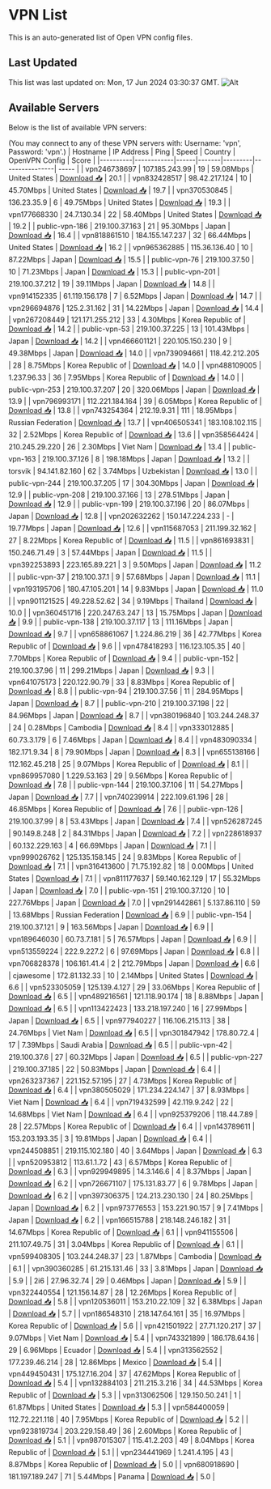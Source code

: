 # VPN List

This is an auto-generated list of Open VPN config files.

## Last Updated

This list was last updated on: Mon, 17 Jun 2024 03:30:37 GMT.
![Alt](https://repobeats.axiom.co/api/embed/186b98318ef1479477931607c1ad7d823f12451f.svg "Repobeats analytics image")

## Available Servers

Below is the list of available VPN servers:

(You may connect to any of these VPN servers with: Username: 'vpn', Password: 'vpn'.)
| Hostname | IP Address | Ping | Speed | Country | OpenVPN Config | Score |
|----------|------------|------|-------|---------|----------------| ----- |
| vpn246738697 | 107.185.243.99 | 19 | 59.08Mbps | United States | [Download 📥](./configs/server_0_US.ovpn) | 20.1 |
| vpn832428517 | 98.42.217.124 | 10 | 45.70Mbps | United States | [Download 📥](./configs/server_1_US.ovpn) | 19.7 |
| vpn370530845 | 136.23.35.9 | 6 | 49.75Mbps | United States | [Download 📥](./configs/server_2_US.ovpn) | 19.3 |
| vpn177668330 | 24.7.130.34 | 22 | 58.40Mbps | United States | [Download 📥](./configs/server_3_US.ovpn) | 19.2 |
| public-vpn-186 | 219.100.37.163 | 21 | 95.30Mbps | Japan | [Download 📥](./configs/server_4_JP.ovpn) | 16.4 |
| vpn818861510 | 184.155.147.237 | 32 | 66.44Mbps | United States | [Download 📥](./configs/server_5_US.ovpn) | 16.2 |
| vpn965362885 | 115.36.136.40 | 10 | 87.22Mbps | Japan | [Download 📥](./configs/server_6_JP.ovpn) | 15.5 |
| public-vpn-76 | 219.100.37.50 | 10 | 71.23Mbps | Japan | [Download 📥](./configs/server_7_JP.ovpn) | 15.3 |
| public-vpn-201 | 219.100.37.212 | 19 | 39.11Mbps | Japan | [Download 📥](./configs/server_8_JP.ovpn) | 14.8 |
| vpn914152335 | 61.119.156.178 | 7 | 6.52Mbps | Japan | [Download 📥](./configs/server_9_JP.ovpn) | 14.7 |
| vpn296694876 | 125.2.31.162 | 31 | 14.22Mbps | Japan | [Download 📥](./configs/server_10_JP.ovpn) | 14.4 |
| vpn267208449 | 121.171.255.212 | 33 | 4.30Mbps | Korea Republic of | [Download 📥](./configs/server_11_KR.ovpn) | 14.2 |
| public-vpn-53 | 219.100.37.225 | 13 | 101.43Mbps | Japan | [Download 📥](./configs/server_12_JP.ovpn) | 14.2 |
| vpn466601121 | 220.105.150.230 | 9 | 49.38Mbps | Japan | [Download 📥](./configs/server_13_JP.ovpn) | 14.0 |
| vpn739094661 | 118.42.212.205 | 28 | 8.75Mbps | Korea Republic of | [Download 📥](./configs/server_14_KR.ovpn) | 14.0 |
| vpn488109005 | 1.237.96.33 | 36 | 7.95Mbps | Korea Republic of | [Download 📥](./configs/server_15_KR.ovpn) | 14.0 |
| public-vpn-253 | 219.100.37.207 | 20 | 320.06Mbps | Japan | [Download 📥](./configs/server_16_JP.ovpn) | 13.9 |
| vpn796993171 | 112.221.184.164 | 39 | 6.05Mbps | Korea Republic of | [Download 📥](./configs/server_17_KR.ovpn) | 13.8 |
| vpn743254364 | 212.19.9.31 | 111 | 18.95Mbps | Russian Federation | [Download 📥](./configs/server_18_RU.ovpn) | 13.7 |
| vpn406505341 | 183.108.102.115 | 32 | 2.52Mbps | Korea Republic of | [Download 📥](./configs/server_19_KR.ovpn) | 13.6 |
| vpn358564424 | 210.245.29.220 | 26 | 2.30Mbps | Viet Nam | [Download 📥](./configs/server_20_VN.ovpn) | 13.4 |
| public-vpn-163 | 219.100.37.126 | 8 | 198.18Mbps | Japan | [Download 📥](./configs/server_21_JP.ovpn) | 13.2 |
| torsvik | 94.141.82.160 | 62 | 3.74Mbps | Uzbekistan | [Download 📥](./configs/server_22_UZ.ovpn) | 13.0 |
| public-vpn-244 | 219.100.37.205 | 17 | 304.30Mbps | Japan | [Download 📥](./configs/server_23_JP.ovpn) | 12.9 |
| public-vpn-208 | 219.100.37.166 | 13 | 278.51Mbps | Japan | [Download 📥](./configs/server_24_JP.ovpn) | 12.9 |
| public-vpn-199 | 219.100.37.196 | 20 | 86.07Mbps | Japan | [Download 📥](./configs/server_25_JP.ovpn) | 12.8 |
| vpn202632262 | 150.147.224.233 | - | 19.77Mbps | Japan | [Download 📥](./configs/server_26_JP.ovpn) | 12.6 |
| vpn115687053 | 211.199.32.162 | 27 | 8.22Mbps | Korea Republic of | [Download 📥](./configs/server_27_KR.ovpn) | 11.5 |
| vpn861693831 | 150.246.71.49 | 3 | 57.44Mbps | Japan | [Download 📥](./configs/server_28_JP.ovpn) | 11.5 |
| vpn392253893 | 223.165.89.221 | 3 | 9.50Mbps | Japan | [Download 📥](./configs/server_29_JP.ovpn) | 11.2 |
| public-vpn-37 | 219.100.37.1 | 9 | 57.68Mbps | Japan | [Download 📥](./configs/server_30_JP.ovpn) | 11.1 |
| vpn193195706 | 180.47.105.201 | 14 | 9.83Mbps | Japan | [Download 📥](./configs/server_31_JP.ovpn) | 11.0 |
| vpn901121525 | 49.228.52.62 | 34 | 9.19Mbps | Thailand | [Download 📥](./configs/server_32_TH.ovpn) | 10.0 |
| vpn360451716 | 220.247.63.247 | 13 | 15.75Mbps | Japan | [Download 📥](./configs/server_33_JP.ovpn) | 9.9 |
| public-vpn-138 | 219.100.37.117 | 13 | 111.16Mbps | Japan | [Download 📥](./configs/server_34_JP.ovpn) | 9.7 |
| vpn658861067 | 1.224.86.219 | 36 | 42.77Mbps | Korea Republic of | [Download 📥](./configs/server_35_KR.ovpn) | 9.6 |
| vpn478418293 | 116.123.105.35 | 40 | 7.70Mbps | Korea Republic of | [Download 📥](./configs/server_36_KR.ovpn) | 9.4 |
| public-vpn-152 | 219.100.37.96 | 11 | 299.21Mbps | Japan | [Download 📥](./configs/server_37_JP.ovpn) | 9.3 |
| vpn641075173 | 220.122.90.79 | 33 | 8.83Mbps | Korea Republic of | [Download 📥](./configs/server_38_KR.ovpn) | 8.8 |
| public-vpn-94 | 219.100.37.56 | 11 | 284.95Mbps | Japan | [Download 📥](./configs/server_39_JP.ovpn) | 8.7 |
| public-vpn-210 | 219.100.37.198 | 22 | 84.96Mbps | Japan | [Download 📥](./configs/server_40_JP.ovpn) | 8.7 |
| vpn380196840 | 103.244.248.37 | 24 | 0.28Mbps | Cambodia | [Download 📥](./configs/server_41_KH.ovpn) | 8.4 |
| vpn333012885 | 60.73.3.179 | 6 | 7.46Mbps | Japan | [Download 📥](./configs/server_42_JP.ovpn) | 8.4 |
| vpn483090334 | 182.171.9.34 | 8 | 79.90Mbps | Japan | [Download 📥](./configs/server_43_JP.ovpn) | 8.3 |
| vpn655138166 | 112.162.45.218 | 25 | 9.07Mbps | Korea Republic of | [Download 📥](./configs/server_44_KR.ovpn) | 8.1 |
| vpn869957080 | 1.229.53.163 | 29 | 9.56Mbps | Korea Republic of | [Download 📥](./configs/server_45_KR.ovpn) | 7.8 |
| public-vpn-144 | 219.100.37.106 | 11 | 54.27Mbps | Japan | [Download 📥](./configs/server_46_JP.ovpn) | 7.7 |
| vpn740239914 | 222.109.61.196 | 28 | 46.85Mbps | Korea Republic of | [Download 📥](./configs/server_47_KR.ovpn) | 7.6 |
| public-vpn-126 | 219.100.37.99 | 8 | 53.43Mbps | Japan | [Download 📥](./configs/server_48_JP.ovpn) | 7.4 |
| vpn526287245 | 90.149.8.248 | 2 | 84.31Mbps | Japan | [Download 📥](./configs/server_49_JP.ovpn) | 7.2 |
| vpn228618937 | 60.132.229.163 | 4 | 66.69Mbps | Japan | [Download 📥](./configs/server_50_JP.ovpn) | 7.1 |
| vpn999026762 | 125.135.158.145 | 24 | 9.83Mbps | Korea Republic of | [Download 📥](./configs/server_51_KR.ovpn) | 7.1 |
| vpn316413600 | 71.75.192.82 | 18 | 0.00Mbps | United States | [Download 📥](./configs/server_52_US.ovpn) | 7.1 |
| vpn811177637 | 59.140.162.129 | 17 | 55.32Mbps | Japan | [Download 📥](./configs/server_53_JP.ovpn) | 7.0 |
| public-vpn-151 | 219.100.37.120 | 10 | 227.76Mbps | Japan | [Download 📥](./configs/server_54_JP.ovpn) | 7.0 |
| vpn291442861 | 5.137.86.110 | 59 | 13.68Mbps | Russian Federation | [Download 📥](./configs/server_55_RU.ovpn) | 6.9 |
| public-vpn-154 | 219.100.37.121 | 9 | 163.56Mbps | Japan | [Download 📥](./configs/server_56_JP.ovpn) | 6.9 |
| vpn189646030 | 60.73.7.181 | 5 | 76.57Mbps | Japan | [Download 📥](./configs/server_57_JP.ovpn) | 6.9 |
| vpn513559224 | 222.9.227.2 | 6 | 97.69Mbps | Japan | [Download 📥](./configs/server_58_JP.ovpn) | 6.8 |
| vpn706828378 | 106.161.41.4 | 2 | 212.79Mbps | Japan | [Download 📥](./configs/server_59_JP.ovpn) | 6.6 |
| cjawesome | 172.81.132.33 | 10 | 2.14Mbps | United States | [Download 📥](./configs/server_60_US.ovpn) | 6.6 |
| vpn523305059 | 125.139.4.127 | 29 | 33.06Mbps | Korea Republic of | [Download 📥](./configs/server_61_KR.ovpn) | 6.5 |
| vpn489216561 | 121.118.90.174 | 18 | 8.88Mbps | Japan | [Download 📥](./configs/server_62_JP.ovpn) | 6.5 |
| vpn113422423 | 133.218.197.240 | 16 | 27.99Mbps | Japan | [Download 📥](./configs/server_63_JP.ovpn) | 6.5 |
| vpn977940227 | 116.106.215.113 | 38 | 24.76Mbps | Viet Nam | [Download 📥](./configs/server_64_VN.ovpn) | 6.5 |
| vpn301847942 | 178.80.72.4 | 17 | 7.39Mbps | Saudi Arabia | [Download 📥](./configs/server_65_SA.ovpn) | 6.5 |
| public-vpn-42 | 219.100.37.6 | 27 | 60.32Mbps | Japan | [Download 📥](./configs/server_66_JP.ovpn) | 6.5 |
| public-vpn-227 | 219.100.37.185 | 22 | 50.83Mbps | Japan | [Download 📥](./configs/server_67_JP.ovpn) | 6.4 |
| vpn263237367 | 221.152.57.195 | 27 | 4.73Mbps | Korea Republic of | [Download 📥](./configs/server_68_KR.ovpn) | 6.4 |
| vpn380505029 | 171.234.224.147 | 37 | 8.93Mbps | Viet Nam | [Download 📥](./configs/server_69_VN.ovpn) | 6.4 |
| vpn719432599 | 42.119.9.242 | 22 | 14.68Mbps | Viet Nam | [Download 📥](./configs/server_70_VN.ovpn) | 6.4 |
| vpn925379206 | 118.44.7.89 | 28 | 22.57Mbps | Korea Republic of | [Download 📥](./configs/server_71_KR.ovpn) | 6.4 |
| vpn143789611 | 153.203.193.35 | 3 | 19.81Mbps | Japan | [Download 📥](./configs/server_72_JP.ovpn) | 6.4 |
| vpn244508851 | 219.115.102.180 | 40 | 3.64Mbps | Japan | [Download 📥](./configs/server_73_JP.ovpn) | 6.3 |
| vpn520953812 | 113.61.1.72 | 43 | 6.57Mbps | Korea Republic of | [Download 📥](./configs/server_74_KR.ovpn) | 6.3 |
| vpn929949895 | 14.3.146.6 | 4 | 8.37Mbps | Japan | [Download 📥](./configs/server_75_JP.ovpn) | 6.2 |
| vpn726671107 | 175.131.83.77 | 6 | 9.78Mbps | Japan | [Download 📥](./configs/server_76_JP.ovpn) | 6.2 |
| vpn397306375 | 124.213.230.130 | 24 | 80.25Mbps | Japan | [Download 📥](./configs/server_77_JP.ovpn) | 6.2 |
| vpn973776553 | 153.221.90.157 | 9 | 7.41Mbps | Japan | [Download 📥](./configs/server_78_JP.ovpn) | 6.2 |
| vpn166515788 | 218.148.246.182 | 31 | 14.67Mbps | Korea Republic of | [Download 📥](./configs/server_79_KR.ovpn) | 6.1 |
| vpn941155506 | 211.107.49.75 | 31 | 3.04Mbps | Korea Republic of | [Download 📥](./configs/server_80_KR.ovpn) | 6.1 |
| vpn599408305 | 103.244.248.37 | 23 | 1.87Mbps | Cambodia | [Download 📥](./configs/server_81_KH.ovpn) | 6.1 |
| vpn390360285 | 61.215.131.46 | 33 | 3.81Mbps | Japan | [Download 📥](./configs/server_82_JP.ovpn) | 5.9 |
| 2i6 | 27.96.32.74 | 29 | 0.46Mbps | Japan | [Download 📥](./configs/server_83_JP.ovpn) | 5.9 |
| vpn322440554 | 121.156.14.87 | 28 | 12.26Mbps | Korea Republic of | [Download 📥](./configs/server_84_KR.ovpn) | 5.8 |
| vpn120536011 | 153.210.22.109 | 32 | 6.38Mbps | Japan | [Download 📥](./configs/server_85_JP.ovpn) | 5.7 |
| vpn186548310 | 218.147.64.161 | 35 | 16.97Mbps | Korea Republic of | [Download 📥](./configs/server_86_KR.ovpn) | 5.6 |
| vpn421501922 | 27.71.120.217 | 37 | 9.07Mbps | Viet Nam | [Download 📥](./configs/server_87_VN.ovpn) | 5.4 |
| vpn743321899 | 186.178.64.16 | 29 | 6.96Mbps | Ecuador | [Download 📥](./configs/server_88_EC.ovpn) | 5.4 |
| vpn313562552 | 177.239.46.214 | 28 | 12.86Mbps | Mexico | [Download 📥](./configs/server_89_MX.ovpn) | 5.4 |
| vpn449450431 | 175.127.16.204 | 37 | 47.62Mbps | Korea Republic of | [Download 📥](./configs/server_90_KR.ovpn) | 5.4 |
| vpn132884103 | 211.215.3.216 | 34 | 44.53Mbps | Korea Republic of | [Download 📥](./configs/server_91_KR.ovpn) | 5.3 |
| vpn313062506 | 129.150.50.241 | 1 | 61.87Mbps | United States | [Download 📥](./configs/server_92_US.ovpn) | 5.3 |
| vpn584400059 | 112.72.221.118 | 40 | 7.95Mbps | Korea Republic of | [Download 📥](./configs/server_93_KR.ovpn) | 5.2 |
| vpn923819734 | 203.229.158.49 | 36 | 2.60Mbps | Korea Republic of | [Download 📥](./configs/server_94_KR.ovpn) | 5.1 |
| vpn987015307 | 115.41.2.203 | 49 | 8.04Mbps | Korea Republic of | [Download 📥](./configs/server_95_KR.ovpn) | 5.1 |
| vpn234441969 | 1.241.4.195 | 43 | 8.87Mbps | Korea Republic of | [Download 📥](./configs/server_96_KR.ovpn) | 5.0 |
| vpn680918690 | 181.197.189.247 | 71 | 5.44Mbps | Panama | [Download 📥](./configs/server_97_PA.ovpn) | 5.0 |
